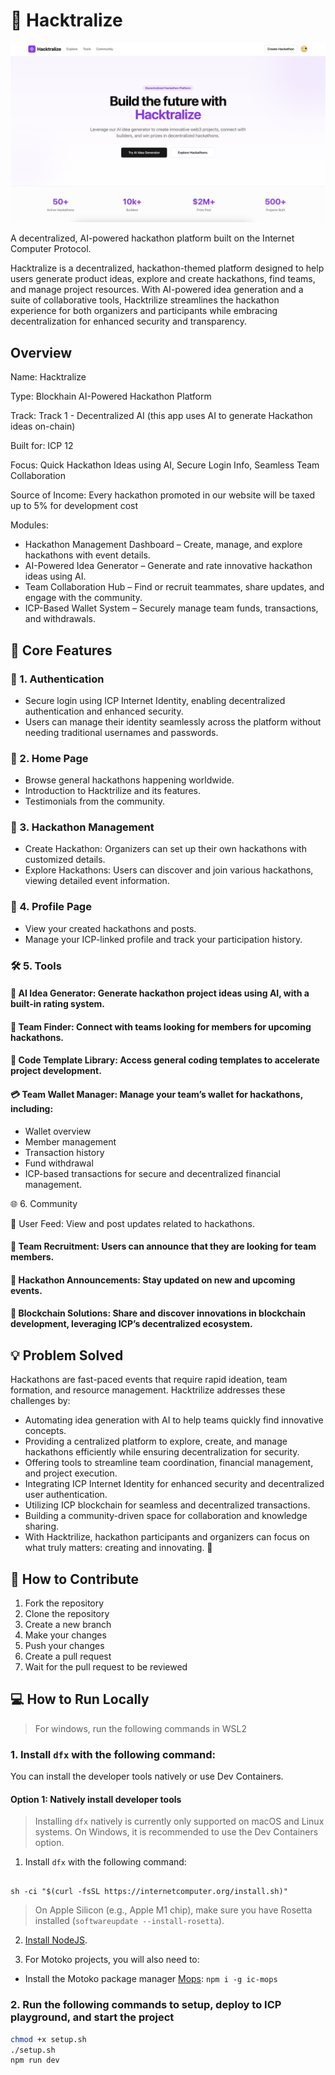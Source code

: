# 🚀 Hacktralize

![Hacktralize Logo](./frontend/public/homepage.png)

A decentralized, AI-powered hackathon platform built on the Internet Computer Protocol.

Hacktralize is a decentralized, hackathon-themed platform designed to help users generate product ideas, explore and create hackathons, find teams, and manage project resources. With AI-powered idea generation and a suite of collaborative tools, Hacktrilize streamlines the hackathon experience for both organizers and participants while embracing decentralization for enhanced security and transparency.

## Overview
Name: Hacktralize

Type: Blockhain AI-Powered Hackathon Platform

Track: Track 1 - Decentralized AI (this app uses AI to generate Hackathon ideas on-chain)

Built for: ICP 12

Focus: Quick Hackathon Ideas using AI, Secure Login Info, Seamless Team Collaboration

Source of Income:
  Every hackathon promoted in our website will be taxed up to 5% for development cost
  
Modules:
  - Hackathon Management Dashboard – Create, manage, and explore hackathons with event details.
  - AI-Powered Idea Generator – Generate and rate innovative hackathon ideas using AI.
  - Team Collaboration Hub – Find or recruit teammates, share updates, and engage with the community.
  - ICP-Based Wallet System – Securely manage team funds, transactions, and withdrawals.
  

## 🌟 Core Features
### 🔐 1. Authentication

- Secure login using ICP Internet Identity, enabling decentralized authentication and enhanced security.
- Users can manage their identity seamlessly across the platform without needing traditional usernames and passwords.

### 🏡 2. Home Page

- Browse general hackathons happening worldwide.
- Introduction to Hacktrilize and its features.
- Testimonials from the community.

### 🎯 3. Hackathon Management

- Create Hackathon: Organizers can set up their own hackathons with customized details.
- Explore Hackathons: Users can discover and join various hackathons, viewing detailed event information.

### 📝 4. Profile Page

- View your created hackathons and posts.
- Manage your ICP-linked profile and track your participation history.

### 🛠️ 5. Tools

#### 🤖 AI Idea Generator: Generate hackathon project ideas using AI, with a built-in rating system.

#### 👥 Team Finder: Connect with teams looking for members for upcoming hackathons.

#### 📜 Code Template Library: Access general coding templates to accelerate project development.

#### 💳 Team Wallet Manager: Manage your team’s wallet for hackathons, including:

- Wallet overview
- Member management
- Transaction history
- Fund withdrawal
- ICP-based transactions for secure and decentralized financial management.

🌐 6. Community

📢 User Feed: View and post updates related to hackathons.

#### 🔎 Team Recruitment: Users can announce that they are looking for team members.

#### 📆 Hackathon Announcements: Stay updated on new and upcoming events.

#### 🔗 Blockchain Solutions: Share and discover innovations in blockchain development, leveraging ICP’s decentralized ecosystem.

## 💡 Problem Solved
Hackathons are fast-paced events that require rapid ideation, team formation, and resource management. Hacktrilize addresses these challenges by:

- Automating idea generation with AI to help teams quickly find innovative concepts.
- Providing a centralized platform to explore, create, and manage hackathons efficiently while ensuring decentralization for security.
- Offering tools to streamline team coordination, financial management, and project execution.
- Integrating ICP Internet Identity for enhanced security and decentralized user authentication.
- Utilizing ICP blockchain for seamless and decentralized transactions.
- Building a community-driven space for collaboration and knowledge sharing.
- With Hacktrilize, hackathon participants and organizers can focus on what truly matters: creating and innovating. 🚀

## 🤝 How to Contribute
1. Fork the repository
2. Clone the repository
3. Create a new branch
4. Make your changes
5. Push your changes
6. Create a pull request
7. Wait for the pull request to be reviewed

## 💻 How to Run Locally
> For windows, run the following commands in WSL2

### 1. Install `dfx` with the following command:
You can install the developer tools natively or use Dev Containers.

#### Option 1: Natively install developer tools

> Installing `dfx` natively is currently only supported on macOS and Linux systems. On Windows, it is recommended to use the Dev Containers option.

1. Install `dfx` with the following command:

```

sh -ci "$(curl -fsSL https://internetcomputer.org/install.sh)"

```

> On Apple Silicon (e.g., Apple M1 chip), make sure you have Rosetta installed (`softwareupdate --install-rosetta`).

2. [Install NodeJS](https://nodejs.org/en/download/package-manager).

3. For Motoko projects, you will also need to:

- Install the Motoko package manager [Mops](https://docs.mops.one/quick-start#2-install-mops-cli): `npm i -g ic-mops`

### 2. Run the following commands to setup, deploy to ICP playground, and start the project

```bash
chmod +x setup.sh
./setup.sh
npm run dev
```
